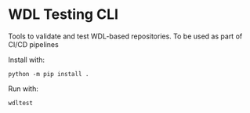 # WDL Testing CLI
Tools to validate and test WDL-based repositories. To be used as part of CI/CD pipelines


Install with:
```
python -m pip install .
```

Run with:
```
wdltest
```

